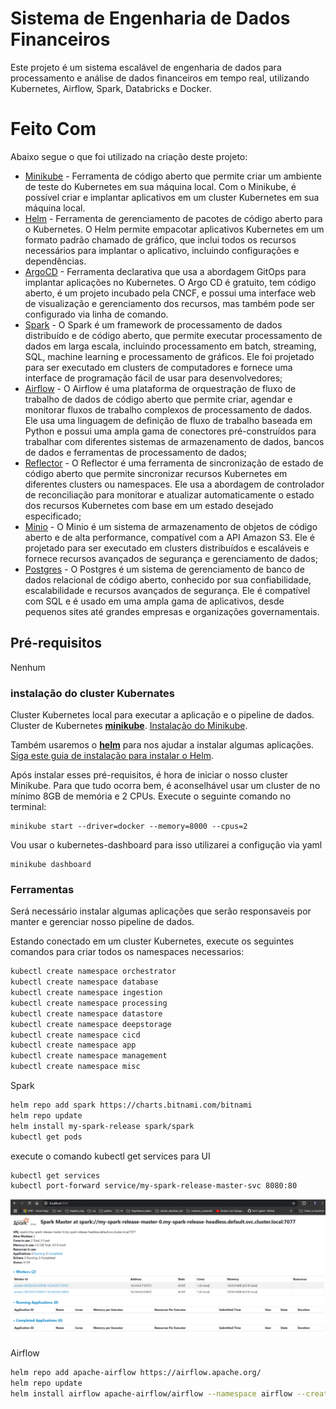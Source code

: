 # Sistema de Engenharia de Dados Financeiros

<!-- ABOUT THE PROJECT -->
Este projeto é um sistema escalável de engenharia de dados para processamento e análise de dados financeiros em tempo real, utilizando Kubernetes, Airflow, Spark, Databricks e Docker.

# Feito Com

Abaixo segue o que foi utilizado na criação deste projeto:

- [Minikube](https://minikube.sigs.k8s.io/docs/start/) - Ferramenta de código aberto que permite criar um ambiente de teste do Kubernetes em sua máquina local. Com o Minikube, é possível criar e implantar aplicativos em um cluster Kubernetes em sua máquina local.
- [Helm](https://helm.sh/) - Ferramenta de gerenciamento de pacotes de código aberto para o Kubernetes. O Helm permite empacotar aplicativos Kubernetes em um formato padrão chamado de gráfico, que inclui todos os recursos necessários para implantar o aplicativo, incluindo configurações e dependências.
- [ArgoCD](https://argo-cd.readthedocs.io/en/stable/) - Ferramenta declarativa que usa a abordagem GitOps para implantar aplicações no Kubernetes. O Argo CD é gratuito, tem código aberto, é um projeto incubado pela CNCF, e possui uma interface web de visualização e gerenciamento dos recursos, mas também pode ser configurado via linha de comando.
- [Spark](https://spark.apache.org/) - O Spark é um framework de processamento de dados distribuído e de código aberto, que permite executar processamento de dados em larga escala, incluindo processamento em batch, streaming, SQL, machine learning e processamento de gráficos. Ele foi projetado para ser executado em clusters de computadores e fornece uma interface de programação fácil de usar para desenvolvedores;
- [Airflow](https://airflow.apache.org/) - O Airflow é uma plataforma de orquestração de fluxo de trabalho de dados de código aberto que permite criar, agendar e monitorar fluxos de trabalho complexos de processamento de dados. Ele usa uma linguagem de definição de fluxo de trabalho baseada em Python e possui uma ampla gama de conectores pré-construídos para trabalhar com diferentes sistemas de armazenamento de dados, bancos de dados e ferramentas de processamento de dados;
- [Reflector](https://github.com/emberstack/kubernetes-reflector) - O Reflector é uma ferramenta de sincronização de estado de código aberto que permite sincronizar recursos Kubernetes em diferentes clusters ou namespaces. Ele usa a abordagem de controlador de reconciliação para monitorar e atualizar automaticamente o estado dos recursos Kubernetes com base em um estado desejado especificado;
- [Minio](https://min.io/) - O Minio é um sistema de armazenamento de objetos de código aberto e de alta performance, compatível com a API Amazon S3. Ele é projetado para ser executado em clusters distribuídos e escaláveis e fornece recursos avançados de segurança e gerenciamento de dados;
- [Postgres](https://www.postgresql.org/) - O Postgres é um sistema de gerenciamento de banco de dados relacional de código aberto, conhecido por sua confiabilidade, escalabilidade e recursos avançados de segurança. Ele é compatível com SQL e é usado em uma ampla gama de aplicativos, desde pequenos sites até grandes empresas e organizações governamentais.

## Pré-requisitos
Nenhum

### instalação do cluster Kubernates
Cluster Kubernetes local para executar a aplicação e o pipeline de dados. Cluster de Kubernetes **[minikube](https://minikube.sigs.k8s.io/docs/)**. [Instalação do Minikube](https://minikube.sigs.k8s.io/docs/start/).

Também usaremos o **[helm](https://helm.sh/)** para nos ajudar a instalar algumas aplicações. [Siga este guia de instalação para instalar o Helm](https://helm.sh/docs/intro/install/).

Após instalar esses pré-requisitos, é hora de iniciar o nosso cluster Minikube. Para que tudo ocorra bem, é aconselhável usar um cluster de no mínimo 8GB de memória e 2 CPUs. Execute o seguinte comando no terminal:
```
minikube start --driver=docker --memory=8000 --cpus=2
```
Vou usar o kubernetes-dashboard para isso utilizarei a configução via yaml
```
minikube dashboard
```

### Ferramentas

Será necessário instalar algumas aplicações que serão responsaveis por manter e gerenciar nosso pipeline de dados.

Estando conectado em um cluster Kubernetes, execute os seguintes comandos para criar todos os namespaces necessarios:

```sh
kubectl create namespace orchestrator
kubectl create namespace database
kubectl create namespace ingestion
kubectl create namespace processing
kubectl create namespace datastore
kubectl create namespace deepstorage
kubectl create namespace cicd
kubectl create namespace app
kubectl create namespace management
kubectl create namespace misc
```

Spark
```sh
helm repo add spark https://charts.bitnami.com/bitnami
helm repo update
helm install my-spark-release spark/spark
kubectl get pods
```
execute o comando  kubectl get services para UI
```sh
kubectl get services
kubectl port-forward service/my-spark-release-master-svc 8080:80
```
![Spark](assets/spark.png)


Airflow
```sh
helm repo add apache-airflow https://airflow.apache.org/
helm repo update
helm install airflow apache-airflow/airflow --namespace airflow --create-namespace
```